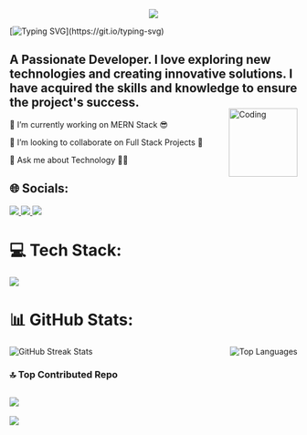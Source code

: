 <p align="center">
  <img src="sujay.svg" />
</p> 

[![Typing SVG](https://readme-typing-svg.demolab.com?font=Fira+Code&pause=1000&random=false&width=435&lines=Hi++there%F0%9F%91%8B%2C+I'm+Sujay+Dey.)](https://git.io/typing-svg)
<h2>A Passionate Developer. I love exploring new technologies and creating innovative solutions. I have acquired the skills and knowledge to ensure the project's success.</h2>
<div> 
  <img align="right" alt="Coding" width="120" style="margin-top: -20px;" src="https://media.tenor.com/lNtmoshuUI8AAAAi/bahroo-hacker.gif" alt="GitHub Streak Stats" />
  <div>
    <p>🔭 I’m currently working on MERN Stack 😎</p>
    <p>👯 I’m looking to collaborate on Full Stack Projects 🤝</p>
    <p>💬 Ask me about Technology 👨‍💻</p>
  </div>
 
</div>


## 🌐 Socials:
<p align="left">
  <a href="https://instagram.com/does_not_exist.ai/" target="_blank">
    <img src="https://skillicons.dev/icons?i=instagram"/>
  </a>
   <a href="https://www.linkedin.com/in/sujayx07/" target="_blank">
    <img src="https://skillicons.dev/icons?i=linkedin"/>
  </a>
   <a href="https://github.com/sujayx07/" target="_blank">
    <img src="https://skillicons.dev/icons?i=github"/>
  </a>
</p>

# 💻 Tech Stack:
<p align="left">
  <a href="https://skillicons.dev/">
    <img src="https://skillicons.dev/icons?i=c,cpp,html,css,js,react,next,tailwind,nodejs,express,mongodb,python,figma,firebase,git,flutter,solidity" />
  </a>
</p>

# 📊 GitHub Stats:
<div style="display: flex; justify-content: space-between;">
    <img src="https://github-readme-streak-stats.herokuapp.com/?user=sujayx07&theme=dark&hide_border=false" alt="GitHub Streak Stats" />
    <img src="https://github-readme-stats.vercel.app/api/top-langs/?username=sujayx07&theme=dark&hide_border=false&include_all_commits=false&count_private=false&layout=compact" alt="Top Languages" />
</div>

### 🔝 Top Contributed Repo
![](https://github-contributor-stats.vercel.app/api?username=sujayx07&limit=5&theme=dark&combine_all_yearly_contributions=true)
---
[![](https://visitcount.itsvg.in/api?id=sujayx07&icon=1&color=0)](https://visitcount.itsvg.in)

<!-- Proudly created with GPRM ( https://gprm.itsvg.in ) -->
